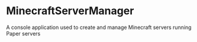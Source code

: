 # MinecraftServerManager
A console application used to create and manage Minecraft servers running Paper servers
